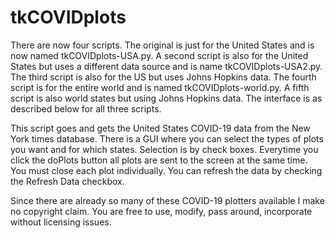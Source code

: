 # tkCOVIDplots
There are now four scripts. The original is just for the United States and
is now named tkCOVIDplots-USA.py. A second script is also for the United States
but uses a different data source and is name tkCOVIDplots-USA2.py. The third
script is also for the US but uses Johns Hopkins data. The fourth 
script is for the entire world and is named tkCOVIDplots-world.py. A fifth
script is also world states but using Johns Hopkins data.
The interface is as described below for all three scripts.

This script goes and gets the United States COVID-19 data from the
New York times database. There is a GUI where you can select the 
types of plots you want and for which states. Selection is by 
check boxes. Everytime you click the doPlots button all plots are 
sent to the screen at the same time. You must close each plot individually. 
You can refresh the data by checking the Refresh Data checkbox.

Since there are already so many of these COVID-19 plotters available
I make no copyright claim. You are free to use, modify, pass around,
incorporate without licensing issues.
